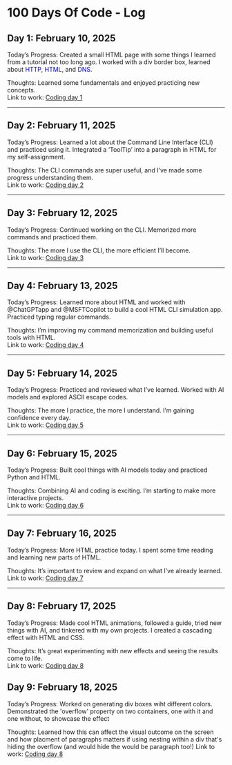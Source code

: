 # 100 Days Of Code - Log

## Day 1: February 10, 2025

Today’s Progress: Created a small HTML page with some things I learned from a tutorial not too long ago. I worked with a div border box, learned about <span style="color: blue;">HTTP</span>, <span style="color: blue;">HTML</span>, and <span style="color: blue;">DNS</span>.

Thoughts: Learned some fundamentals and enjoyed practicing new concepts.  
Link to work: [Coding day 1](https://github.com/andrewpalma/100-days-of-code/tree/master/Days/Day1)

---

## Day 2: February 11, 2025

Today’s Progress: Learned a lot about the Command Line Interface (CLI) and practiced using it. Integrated a ‘ToolTip’ into a paragraph in HTML for my self-assignment.

Thoughts: The CLI commands are super useful, and I’ve made some progress understanding them.  
Link to work: [Coding day 2](https://github.com/andrewpalma/100-days-of-code/tree/master/Days/Day2)

---

## Day 3: February 12, 2025

Today’s Progress: Continued working on the CLI. Memorized more commands and practiced them.  

Thoughts: The more I use the CLI, the more efficient I’ll become.  
Link to work: [Coding day 3](https://github.com/andrewpalma/100-days-of-code/tree/master/Days/Day3)

---

## Day 4: February 13, 2025

Today’s Progress: Learned more about HTML and worked with @ChatGPTapp and @MSFTCopilot to build a cool HTML CLI simulation app. Practiced typing regular commands.

Thoughts: I’m improving my command memorization and building useful tools with HTML.  
Link to work: [Coding day 4](https://github.com/andrewpalma/100-days-of-code/tree/master/Days/Day4)

---

## Day 5: February 14, 2025

Today’s Progress: Practiced and reviewed what I’ve learned. Worked with AI models and explored ASCII escape codes.  

Thoughts: The more I practice, the more I understand. I’m gaining confidence every day.  
Link to work: [Coding day 5](https://github.com/andrewpalma/100-days-of-code/tree/master/Days/Day5)

---

## Day 6: February 15, 2025

Today’s Progress: Built cool things with AI models today and practiced Python and HTML.

Thoughts: Combining AI and coding is exciting. I’m starting to make more interactive projects.  
Link to work: [Coding day 6](https://github.com/andrewpalma/100-days-of-code/tree/master/Days/Day6)

---

## Day 7: February 16, 2025

Today’s Progress: More HTML practice today. I spent some time reading and learning new parts of HTML.  

Thoughts: It’s important to review and expand on what I’ve already learned.  
Link to work: [Coding day 7](https://github.com/andrewpalma/100-days-of-code/tree/master/Days/Day7)

---

## Day 8: February 17, 2025

Today’s Progress: Made cool HTML animations, followed a guide, tried new things with AI, and tinkered with my own projects. I created a cascading effect with HTML and CSS.

Thoughts: It’s great experimenting with new effects and seeing the results come to life.  
Link to work: [Coding day 8](https://github.com/andrewpalma/100-days-of-code/tree/master/Days/Day8)

## Day 9: February 18, 2025

Today’s Progress: Worked on generating div boxes wiht different colors.
Demonstrated the 'overflow' property on two containers, one with it and one without, to showcase the effect

Thoughts: Learned how this can affect the visual outcome on the screen and how placment of paragraphs matters if using nesting within a div that's hiding the overflow (and would hide the would be paragraph too!) 
Link to work: [Coding day 8](https://github.com/andrewpalma/100-days-of-code/tree/master/Days/Day9)